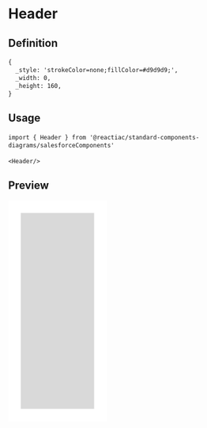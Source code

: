 # Header

## Definition

```
{
  _style: 'strokeColor=none;fillColor=#d9d9d9;',
  _width: 0,
  _height: 160,
}
```

## Usage

```
import { Header } from '@reactiac/standard-components-diagrams/salesforceComponents'

<Header/>
```

## Preview

<img src="./header.png" width="200"/>
